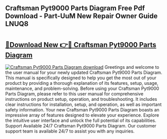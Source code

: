 ## Craftsman Pyt9000 Parts Diagram Free Pdf Download - Part-UuM New Repair Owner Guide LNUQ8

# <h2><a href="http://dfkqrnn.blite.top/?on=Craftsman+Pyt9000+Parts+Diagram">🔗Download New 👉🔴 Craftsman Pyt9000 Parts Diagram</a></h2>

[![Craftsman Pyt9000 Parts Diagram download](https://i.imgur.com/lujVjoI.png)](http://dfkqrnn.blite.top/?on=Craftsman+Pyt9000+Parts+Diagram)
Greetings and welcome to the user manual for your newly updated Craftsman Pyt9000 Parts Diagram. This manual is specifically designed to help you get the most out of your product by providing a thorough explanation of its features, setup, usage, maintenance, and problem-solving. Before using your Craftsman Pyt9000 Parts Diagram, please refer to this user manual for comprehensive instructions on product setup, operation, and troubleshooting. It includes clear instructions for installation, setup, and operation, as well as important safety information. Your new Craftsman Pyt9000 Parts Diagram boasts an impressive array of features designed to elevate your experience. Explore the intuitive user interface and unlock the full potential of its capabilities. Support Available 24/7 Craftsman Pyt9000 Parts Diagram. Our customer support team is available 24/7 to assist you with any inquiries.

